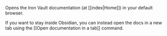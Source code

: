 Opens the Iron Vault documentation (at [[index|Home]]) in your default browser.

If you want to stay inside Obsidian, you can instead open the docs in a new tab using the [[Open documentation in a tab]] command.